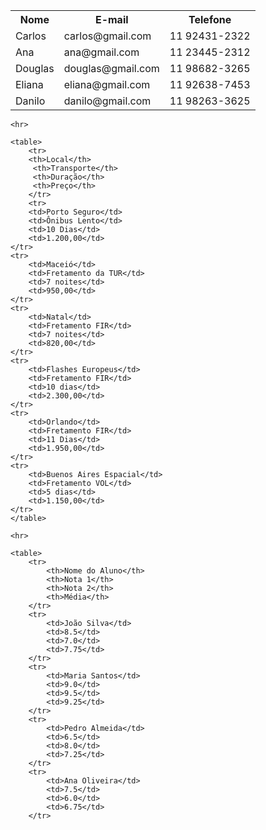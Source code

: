 <!DOCTYPE html>
<html lang="en">
<head>
    <meta charset="UTF-8">
    <meta name="viewport" content="width=device-width, initial-scale=1.0">
    <title>Document</title>
</head>
<body>
    <table>
        <tr>
            <th>Nome</th>
            <th>E-mail</th>
            <th>Telefone</th>
        </tr>
        <tr>
            <td>Carlos</td>
            <td>carlos@gmail.com</td>
            <td>11 92431-2322</td>
        </tr>
        <tr>
            <td>Ana</td>
            <td>ana@gmail.com</td>
            <td>11 23445-2312</td>
        </tr>
        <tr>
            <td>Douglas</td>
            <td>douglas@gmail.com</td>
            <td>11 98682-3265</td>
        </tr>
        <tr>
            <td>Eliana</td>
            <td>eliana@gmail.com</td>
            <td>11 92638-7453</td>
        </tr>
        <tr>
            <td>Danilo</td>
            <td>danilo@gmail.com</td>
            <td>11 98263-3625</td>
        </tr>
    </table>

    <hr>

    <table>
        <tr>
        <th>Local</th>
         <th>Transporte</th>
         <th>Duração</th>
         <th>Preço</th>
        </tr>
        <tr>
        <td>Porto Seguro</td>
        <td>Ônibus Lento</td>
        <td>10 Dias</td>
        <td>1.200,00</td>
    </tr>
    <tr>
        <td>Maceió</td>
        <td>Fretamento da TUR</td>
        <td>7 noites</td>
        <td>950,00</td>
    </tr>
    <tr>
        <td>Natal</td>
        <td>Fretamento FIR</td>
        <td>7 noites</td>
        <td>820,00</td>
    </tr>
    <tr>
        <td>Flashes Europeus</td>
        <td>Fretamento FIR</td>
        <td>10 dias</td>
        <td>2.300,00</td>
    </tr>
    <tr>
        <td>Orlando</td>
        <td>Fretamento FIR</td>
        <td>11 Dias</td>
        <td>1.950,00</td>
    </tr>
    <tr>
        <td>Buenos Aires Espacial</td>
        <td>Fretamento VOL</td>
        <td>5 dias</td>
        <td>1.150,00</td>
    </tr>
    </table>

    <hr>

    <table>
        <tr>
            <th>Nome do Aluno</th>
            <th>Nota 1</th>
            <th>Nota 2</th>
            <th>Média</th>
        </tr>
        <tr>
            <td>João Silva</td>
            <td>8.5</td>
            <td>7.0</td>
            <td>7.75</td>
        </tr>
        <tr>
            <td>Maria Santos</td>
            <td>9.0</td>
            <td>9.5</td>
            <td>9.25</td>
        </tr>
        <tr>
            <td>Pedro Almeida</td>
            <td>6.5</td>
            <td>8.0</td>
            <td>7.25</td>
        </tr>
        <tr>
            <td>Ana Oliveira</td>
            <td>7.5</td>
            <td>6.0</td>
            <td>6.75</td>
        </tr>
</body>
</html>

